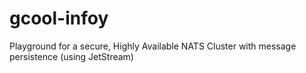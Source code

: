 # gcool-infoy
Playground for a secure, Highly Available NATS Cluster with message persistence (using JetStream)
